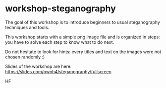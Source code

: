 # workshop-steganography

The goal of this workshop is to introduce beginners to usual steganography techniques and tools.

This workshop starts with a simple png image file and is organized in steps: you have to solve each step to know what to do next.

Do not hesitate to look for hints: every titles and text on the images were not chosen randomly :)

Slides of the workshop are here: https://slides.com/pwnh4/steganography/fullscreen

HF
